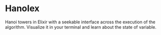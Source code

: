 # HanoIex

Hanoi towers in Elixir with a seekable interface across the execution of
the algorithm. Visualize it in your terminal and learn about the state
of variable.
